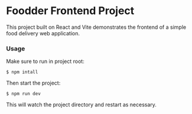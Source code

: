 # Foodder Frontend Project

This project built on React and Vite demonstrates the frontend of a simple food delivery web application.

### Usage

Make sure to run in project root:

```
$ npm intall
```

Then start the project:

```
$ npm run dev
```

This will watch the project directory and restart as necessary.


